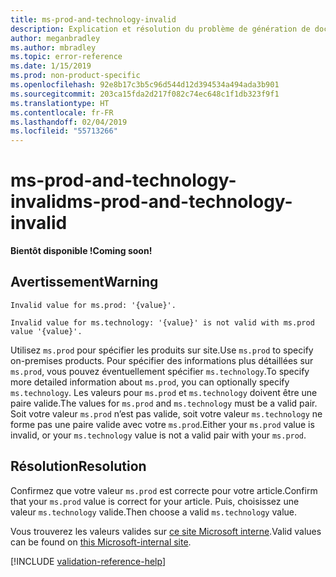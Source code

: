 ```yaml
---
title: ms-prod-and-technology-invalid
description: Explication et résolution du problème de génération de documents ms-prod-and-technology-invalid
author: meganbradley
ms.author: mbradley
ms.topic: error-reference
ms.date: 1/15/2019
ms.prod: non-product-specific
ms.openlocfilehash: 92e8b17c3b5c96d544d12d394534a494ada3b901
ms.sourcegitcommit: 203ca15fda2d217f082c74ec648c1f1db323f9f1
ms.translationtype: HT
ms.contentlocale: fr-FR
ms.lasthandoff: 02/04/2019
ms.locfileid: "55713266"
---
```

# <a name="ms-prod-and-technology-invalid"></a><span data-ttu-id="d0120-103">ms-prod-and-technology-invalid</span><span class="sxs-lookup"><span data-stu-id="d0120-103">ms-prod-and-technology-invalid</span></span>

<span data-ttu-id="d0120-104">**Bientôt disponible !**</span><span class="sxs-lookup"><span data-stu-id="d0120-104">**Coming soon!**</span></span>

## <a name="warning"></a><span data-ttu-id="d0120-105">Avertissement</span><span class="sxs-lookup"><span data-stu-id="d0120-105">Warning</span></span>

`Invalid value for ms.prod: '{value}'.`

`Invalid value for ms.technology: '{value}' is not valid with ms.prod value '{value}'.`

<span data-ttu-id="d0120-106">Utilisez `ms.prod` pour spécifier les produits sur site.</span><span class="sxs-lookup"><span data-stu-id="d0120-106">Use `ms.prod` to specify on-premises products.</span></span> <span data-ttu-id="d0120-107">Pour spécifier des informations plus détaillées sur `ms.prod`, vous pouvez éventuellement spécifier `ms.technology`.</span><span class="sxs-lookup"><span data-stu-id="d0120-107">To specify more detailed information about `ms.prod`, you can optionally specify `ms.technology`.</span></span> <span data-ttu-id="d0120-108">Les valeurs pour `ms.prod` et `ms.technology` doivent être une paire valide.</span><span class="sxs-lookup"><span data-stu-id="d0120-108">The values for `ms.prod` and `ms.technology` must be a valid pair.</span></span> <span data-ttu-id="d0120-109">Soit votre valeur `ms.prod` n’est pas valide, soit votre valeur `ms.technology` ne forme pas une paire valide avec votre `ms.prod`.</span><span class="sxs-lookup"><span data-stu-id="d0120-109">Either your `ms.prod` value is invalid, or your `ms.technology` value is not a valid pair with your `ms.prod`.</span></span>

## <a name="resolution"></a><span data-ttu-id="d0120-110">Résolution</span><span class="sxs-lookup"><span data-stu-id="d0120-110">Resolution</span></span>

<span data-ttu-id="d0120-111">Confirmez que votre valeur `ms.prod` est correcte pour votre article.</span><span class="sxs-lookup"><span data-stu-id="d0120-111">Confirm that your `ms.prod` value is correct for your article.</span></span> <span data-ttu-id="d0120-112">Puis, choisissez une valeur `ms.technology` valide.</span><span class="sxs-lookup"><span data-stu-id="d0120-112">Then choose a valid `ms.technology` value.</span></span>

<span data-ttu-id="d0120-113">Vous trouverez les valeurs valides sur [ce site Microsoft interne](https://docsmetadatatool.azurewebsites.net/whitelists).</span><span class="sxs-lookup"><span data-stu-id="d0120-113">Valid values can be found on [this Microsoft-internal site](https://docsmetadatatool.azurewebsites.net/whitelists).</span></span>

<!-- Can we link to whitelist externally? -->

<!--make sure to add this file to your includes folder and verify the path-->
[!INCLUDE [validation-reference-help](includes/validation-reference-help.md)]
